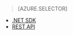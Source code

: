 > [AZURE.SELECTOR]
- [.NET SDK](../articles/media-services-dotnet-configure-asset-delivery-policy.md)
- [REST API](../articles/media-services-rest-configure-asset-delivery-policy.md)

<!--HONumber=52-->
